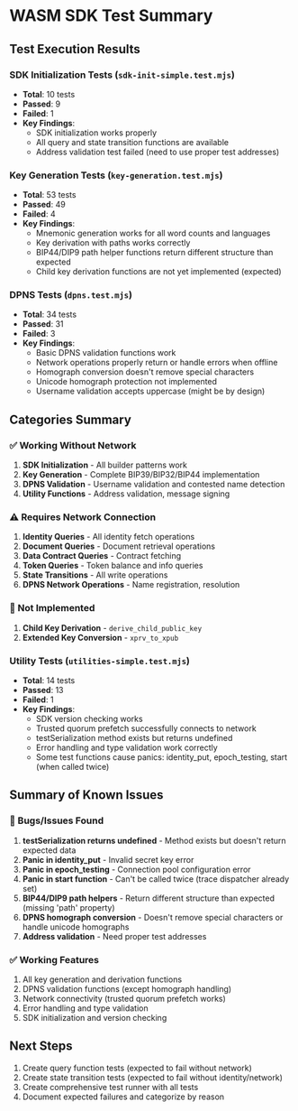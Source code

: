 # WASM SDK Test Summary

## Test Execution Results

### SDK Initialization Tests (`sdk-init-simple.test.mjs`)
- **Total**: 10 tests
- **Passed**: 9 
- **Failed**: 1
- **Key Findings**:
  - SDK initialization works properly
  - All query and state transition functions are available
  - Address validation test failed (need to use proper test addresses)

### Key Generation Tests (`key-generation.test.mjs`)
- **Total**: 53 tests
- **Passed**: 49
- **Failed**: 4
- **Key Findings**:
  - Mnemonic generation works for all word counts and languages
  - Key derivation with paths works correctly
  - BIP44/DIP9 path helper functions return different structure than expected
  - Child key derivation functions are not yet implemented (expected)

### DPNS Tests (`dpns.test.mjs`)
- **Total**: 34 tests
- **Passed**: 31
- **Failed**: 3
- **Key Findings**:
  - Basic DPNS validation functions work
  - Network operations properly return or handle errors when offline
  - Homograph conversion doesn't remove special characters
  - Unicode homograph protection not implemented
  - Username validation accepts uppercase (might be by design)

## Categories Summary

### ✅ Working Without Network
1. **SDK Initialization** - All builder patterns work
2. **Key Generation** - Complete BIP39/BIP32/BIP44 implementation
3. **DPNS Validation** - Username validation and contested name detection
4. **Utility Functions** - Address validation, message signing

### ⚠️ Requires Network Connection
1. **Identity Queries** - All identity fetch operations
2. **Document Queries** - Document retrieval operations
3. **Data Contract Queries** - Contract fetching
4. **Token Queries** - Token balance and info queries
5. **State Transitions** - All write operations
6. **DPNS Network Operations** - Name registration, resolution

### 🚧 Not Implemented
1. **Child Key Derivation** - `derive_child_public_key`
2. **Extended Key Conversion** - `xprv_to_xpub`

### Utility Tests (`utilities-simple.test.mjs`)
- **Total**: 14 tests
- **Passed**: 13
- **Failed**: 1
- **Key Findings**:
  - SDK version checking works
  - Trusted quorum prefetch successfully connects to network
  - testSerialization method exists but returns undefined
  - Error handling and type validation work correctly
  - Some test functions cause panics: identity_put, epoch_testing, start (when called twice)

## Summary of Known Issues

### 🐛 Bugs/Issues Found
1. **testSerialization returns undefined** - Method exists but doesn't return expected data
2. **Panic in identity_put** - Invalid secret key error
3. **Panic in epoch_testing** - Connection pool configuration error
4. **Panic in start function** - Can't be called twice (trace dispatcher already set)
5. **BIP44/DIP9 path helpers** - Return different structure than expected (missing 'path' property)
6. **DPNS homograph conversion** - Doesn't remove special characters or handle unicode homographs
7. **Address validation** - Need proper test addresses

### ✅ Working Features
1. All key generation and derivation functions
2. DPNS validation functions (except homograph handling)
3. Network connectivity (trusted quorum prefetch works)
4. Error handling and type validation
5. SDK initialization and version checking

## Next Steps
1. Create query function tests (expected to fail without network)
2. Create state transition tests (expected to fail without identity/network)
3. Create comprehensive test runner with all tests
4. Document expected failures and categorize by reason